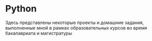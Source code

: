 # Python
Здесь представлены некоторые проекты и домашние задания, выполненные мной в рамках образовательных курсов во время бакалавриата и магистратуры
